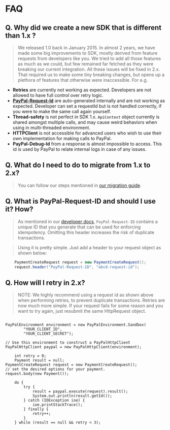 # FAQ

## Q. Why did we create a new SDK that is different than 1.x ?
> We released 1.0 back in January 2015. In almost 2 years, we have made some big improvements to SDK, mostly derived from feature requests from developers like you. We tried to add all those features as much as we could, but few remained far fetched as they were breaking our current integration. All these issues will be fixed in 2.x. That required us to make some tiny breaking changes, but opens up a plethora of features that otherwise were inaccessible.
For e.g. 
- **Retries** are currently not working as expected. Developers are not allowed to have full control over retry logic.
- **[PayPal-Request-Id](https://developer.paypal.com/docs/api/auth-headers/)** are auto-generated internally and are not working as expected. Developer can set a requestId but is not handled correctly, if you were to make the same call again yourself.
- **Thread-safety** is not perfect in SDK 1.x. `ApiContext` object currently is shared amongst multiple calls, and may cause weird behaviors when using in multi-threaded environment.
- **HTTPClient** is not accessible for advanced users who wish to use their own implementation for making calls to PayPal.
- **PayPal-Debug-Id** from a response is almost impossible to access. This id is used by PayPal to relate internal logs in case of any issues.    

## Q. What do I need to do to migrate from 1.x to 2.x?
> You can follow our steps mentioned in [our migration guide](./Migrating.md).

## Q. What is PayPal-Request-ID and should I use it? How?
> As mentioned in our [developer docs](https://developer.paypal.com/docs/api/auth-headers/), `PayPal-Request-ID` contains a unique ID that you generate that can be used for enforcing idempotency. Omitting this header increases the risk of duplicate transactions. 

> Using it is pretty simple. Just add a header to your request object as shown below:
```java
    PaymentCreateRequest request = new PaymentCreateRequest();
    request.header("PayPal-Request-ID", "abcd-request-id");
```

## Q. How will I retry in 2.x?
> NOTE: We highly recommend using a request id as shown above when performing retries, to prevent duplicate transactions.
> Retries are now much more simple. If your request fails for some reason and you want to try again, just resubmit the same HttpRequest object.

> ```java
    PayPalEnvironment environment = new PayPalEnvironment.Sandbox(
            "YOUR_CLIENT_ID",
            "YOUR_CLIENT_SECRET");

    // Use this environment to construct a PayPalHttpClient
    PayPalHttpClient paypal = new PayPalHttpClient(environment);

		int retry = 0;
		Payment result = null;
    PaymentCreateRequest request = new PaymentCreateRequest();
    // set the desired options for your payment.
    request.body(new Payment());

		do {
			try {
				result = paypal.execute(request).result();
				System.out.println(result.getId());
			} catch (IOException ioe) {
				ioe.printStackTrace();
			} finally {
				retry++;
			}
		} while (result == null && retry < 3);
```
